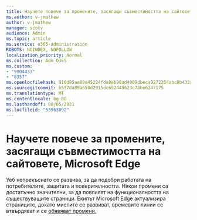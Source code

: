 ```yaml
---
title: Научете повече за промените, засягащи съвместимостта на сайтовете, Microsoft Edge
ms.author: v-jmathew
author: v-jmathew
manager: scotv
audience: Admin
ms.topic: article
ms.service: o365-administration
ROBOTS: NOINDEX, NOFOLLOW
localization_priority: Normal
ms.collection: Adm_O365
ms.custom:
- "9004433"
- "8357"
ms.openlocfilehash: 910d95aa08e45224fda8eb90ad4009dbeca9272354abc0b433a63e4566810f64
ms.sourcegitcommit: b5f7da89a650d2915dc652449623c78be6247175
ms.translationtype: MT
ms.contentlocale: bg-BG
ms.lasthandoff: 08/05/2021
ms.locfileid: "53963092"
---
```

# <a name="learn-about-site-compatibility-affecting-changes-coming-to-microsoft-edge"></a>Научете повече за промените, засягащи съвместимостта на сайтовете, Microsoft Edge

Уеб непрекъснато се развива, за да подобри работата на потребителите, защитата и поверителността. Някои промени са достатъчно значителни, за да повлияят на функционалността на съществуващите страници. Екипът Microsoft Edge актуализира страниците, докато мислите се развиват, времевите линии се втвърдяват и се [обявяват промени.](https://go.microsoft.com/fwlink/?linkid=2135534)

